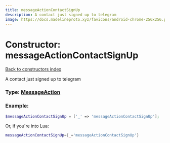 ```yaml
---
title: messageActionContactSignUp
description: A contact just signed up to telegram
image: https://docs.madelineproto.xyz/favicons/android-chrome-256x256.png
---
```

# Constructor: messageActionContactSignUp  
[Back to constructors index](index.md)



A contact just signed up to telegram




### Type: [MessageAction](../types/MessageAction.md)


### Example:

```php
$messageActionContactSignUp = ['_' => 'messageActionContactSignUp'];
```  


Or, if you're into Lua:

```lua
messageActionContactSignUp={_='messageActionContactSignUp'}

```


